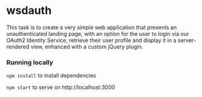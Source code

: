# wsdauth

This task is to create a very simple web application that presents an unauthenticated landing page, with an option for the user to login via our OAuth2 Identity Service, retrieve their user profile and display it in a server-rendered view, enhanced with a custom jQuery plugin.

### Running locally

`npm install` to install dependencies

`npm start` to serve on http://localhost:3000
